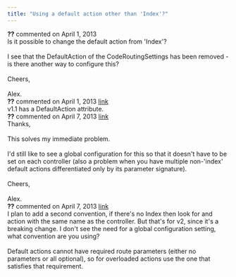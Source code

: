 ```yaml
---
title: "Using a default action other than 'Index'?"
---
```

<div id="post1023882" class="discussion-comment op">
   <div class="discussion-header"><b>??</b> commented on 
      <time datetime="2013-04-01T12:08:50.463-07:00" title="2013-04-01T12:08:50.463-07:00">April 1, 2013</time>
   </div>
   <div class="discussion-message">Is it possible to change the default action from 'Index'?<br />
<br />
I see that the DefaultAction of the CodeRoutingSettings has been removed - is there another way to configure this?<br />
<br />
Cheers,<br />
<br />
Alex.<br />
</div>
</div>
<div id="post1023883" class="discussion-comment marked-as-answer">
   <div class="discussion-header"><b>??</b> commented on 
      <time datetime="2013-04-01T12:09:58.247-07:00" title="2013-04-01T12:09:58.247-07:00">April 1, 2013</time> <a href="#post1023883" class="post-link">link</a></div>
   <div class="discussion-message">v1.1 has a DefaultAction attribute.<br />
</div>
</div>
<div id="post1026755" class="discussion-comment">
   <div class="discussion-header"><b>??</b> commented on 
      <time datetime="2013-04-07T04:09:14.243-07:00" title="2013-04-07T04:09:14.243-07:00">April 7, 2013</time> <a href="#post1026755" class="post-link">link</a></div>
   <div class="discussion-message">Thanks,<br />
<br />
This solves my immediate problem.<br />
<br />
I'd still like to see a global configuration for this so that it doesn't have to be set on each controller (also a problem when you have multiple non-'index' default actions differentiated only by its parameter signature).<br />
<br />
Cheers,<br />
<br />
Alex.<br />
</div>
</div>
<div id="post1026798" class="discussion-comment">
   <div class="discussion-header"><b>??</b> commented on 
      <time datetime="2013-04-07T08:34:11.647-07:00" title="2013-04-07T08:34:11.647-07:00">April 7, 2013</time> <a href="#post1026798" class="post-link">link</a></div>
   <div class="discussion-message">I plan to add a second convention, if there's no Index then look for and action with the same name as the controller. But that's for v2, since it's a breaking change. I don't see the need for a global configuration setting, what convention are you using?<br />
<br />
Default actions cannot have required route parameters (either no parameters or all optional), so for overloaded actions use the one that satisfies that requirement.<br />
</div>
</div>